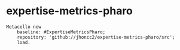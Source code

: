 # expertise-metrics-pharo

```Smalltalk
Metacello new
    baseline: #ExpertiseMetricsPharo;
    repository: 'github://jhoncc2/expertise-metrics-pharo/src';
    load.
```

